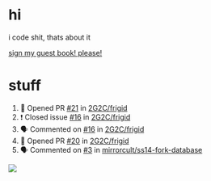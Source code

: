 # hi
i code shit, thats about it

[sign my guest book! please!](https://github.com/Just-a-Unity-Dev/Just-a-Unity-Dev/issues/new?&body=Sign%20my%20guest%20book%20by%20placing%20your%20name%20in%20the%20title,%20how%27d%20you%20get%20to%20this%20page%20and%20why?%20Don%27t%20forget%20you%20have%20an%20entire%20notebook%20in%20your%20hands!)


# stuff
<!--START_SECTION:activity-->
1. 💪 Opened PR [#21](https://github.com/2G2C/frigid/pull/21) in [2G2C/frigid](https://github.com/2G2C/frigid)
2. ❗️ Closed issue [#16](https://github.com/2G2C/frigid/issues/16) in [2G2C/frigid](https://github.com/2G2C/frigid)
3. 🗣 Commented on [#16](https://github.com/2G2C/frigid/issues/16) in [2G2C/frigid](https://github.com/2G2C/frigid)
4. 💪 Opened PR [#20](https://github.com/2G2C/frigid/pull/20) in [2G2C/frigid](https://github.com/2G2C/frigid)
5. 🗣 Commented on [#3](https://github.com/mirrorcult/ss14-fork-database/issues/3) in [mirrorcult/ss14-fork-database](https://github.com/mirrorcult/ss14-fork-database)
<!--END_SECTION:activity-->

![](https://github-profile-summary-cards.vercel.app/api/cards/profile-details?username=Just-a-Unity-Dev&theme=solarized_dark)
